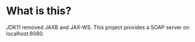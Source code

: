 # What is this?

JDK11 removed JAXB and JAX-WS.
This project provides a SOAP server on localhost:8080.
